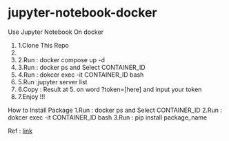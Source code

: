 # jupyter-notebook-docker
Use Jupyter Notebook On docker
<ol>
<li>1.Clone This Repo</li>
<li><li>2.Run : docker compose up -d</li>
<li>3.Run : docker ps and Select CONTAINER_ID</li>
<li>4.Run : dokcer exec -it CONTAINER_ID bash</li>
<li>5.Run :jupyter server list</li>
<li>6.Copy : Result at 5. on word ?token=[here] and input your token</li>
<li>7.Enjoy !!!</li>
</ol>

How to Install Package
1.Run : docker ps and Select CONTAINER_ID
2.Run : dokcer exec -it CONTAINER_ID bash
3.Run : pip install package_name


Ref : [link](https://jupyter-server.readthedocs.io/en/latest/operators/public-server.html)
